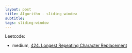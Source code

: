 ```yaml
---
layout: post
title: Algorithm - sliding window
subtitle:
tags: sliding-window
---
```


Leetcode:
* medium, [424. Longest Repeating Character Replacement](https://leetcode.com/problems/longest-repeating-character-replacement/)
